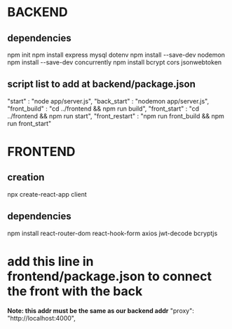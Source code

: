 # BACKEND
## dependencies
npm init
npm install express mysql dotenv
npm install --save-dev nodemon
npm install --save-dev concurrently
npm install bcrypt cors jsonwebtoken

## script list to add at backend/package.json
"start"			: "node app/server.js",
"back_start"	: "nodemon app/server.js",
"front_build"	: "cd ../frontend && npm run build",
"front_start"	: "cd ../frontend && npm run start",
"front_restart"	: "npm run front_build && npm run front_start"


# FRONTEND
## creation
npx create-react-app client
## dependencies
npm install react-router-dom react-hook-form axios jwt-decode bcryptjs

# add this line in frontend/package.json to connect the front with the back
**Note: this addr must be the same as our backend addr**
"proxy": "http://localhost:4000",
